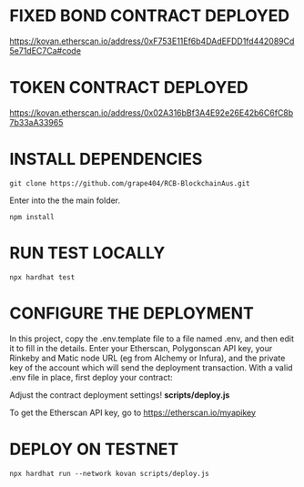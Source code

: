 # FIXED BOND CONTRACT DEPLOYED

<a href="https://kovan.etherscan.io/address/0xF753E11Ef6b4DAdEFDD1fd442089Cd5e71dEC7Ca#code">https://kovan.etherscan.io/address/0xF753E11Ef6b4DAdEFDD1fd442089Cd5e71dEC7Ca#code</a>

# TOKEN CONTRACT DEPLOYED

<a href="https://kovan.etherscan.io/address/0x02A316bBf3A4E92e26E42b6C6fC8b7b33aA33965#code">https://kovan.etherscan.io/address/0x02A316bBf3A4E92e26E42b6C6fC8b7b33aA33965</a>

# INSTALL DEPENDENCIES

```shell
git clone https://github.com/grape404/RCB-BlockchainAus.git
```

Enter into the the main folder.

```shell
npm install
```

# RUN TEST LOCALLY

```shell
npx hardhat test
```

# CONFIGURE THE DEPLOYMENT

In this project, copy the .env.template file to a file named .env, and then edit it to fill in the details. Enter your Etherscan, Polygonscan API key, your Rinkeby and Matic node URL (eg from Alchemy or Infura), and the private key of the account which will send the deployment transaction. With a valid .env file in place, first deploy your contract:

Adjust the contract deployment settings!
<b>scripts/deploy.js</b>

To get the Etherscan API key, go to
<a href="https://etherscan.io/myapikey"> https://etherscan.io/myapikey</a>

# DEPLOY ON TESTNET

```shell
npx hardhat run --network kovan scripts/deploy.js
```
